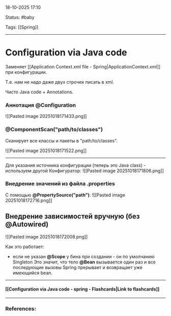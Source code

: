 
18-10-2025 17:10

Status: #baby

Tags: [[Spring]]

---
# Configuration via Java code

Заменяет [[Application Context.xml file - Spring|ApplicationContext.xml]] при конфигурации.

Т.е. нам не надо даже двух строчек писать в xml.

Чисто Java code + Annotations.


### Аннотация @Configuration

![[Pasted image 20251018171433.png]]

### @ComponentScan("path/to/classes")

Сканирует все классы и пакеты в "path/to/classes". 


![[Pasted image 20251018171522.png]]



---

Для указания источника конфигурации (теперь это Java class) - используем другой Конфигуратор:
![[Pasted image 20251018171806.png]]


### Внедрение значений из файла  .properties

С помощью **@PropertySource("path")**:
![[Pasted image 20251018172716.png]]

## Внедрение зависимостей вручную (без @Autowired)

![[Pasted image 20251018172008.png]]

Как это работает:

- если не указан **@Scope** у бина при создании - он по умолчанию Singleton
	Это значит, что тело **@Bean** вызывается один раз и все последующие вызовы Spring прерывает и возвращает уже имеющийся bean.


----
#### [[Configuration via Java code - spring - Flashcards|Link to flashcards]]



---
### References:

